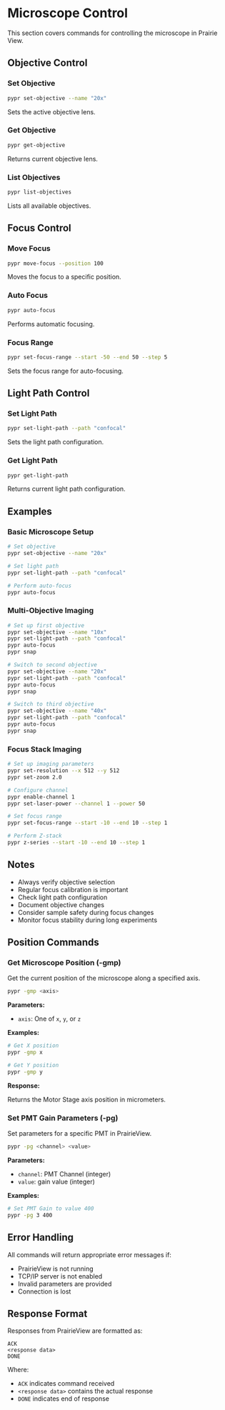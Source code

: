 # Microscope Control

This section covers commands for controlling the microscope in Prairie View.

## Objective Control

### Set Objective
```bash
pypr set-objective --name "20x"
```
Sets the active objective lens.

### Get Objective
```bash
pypr get-objective
```
Returns current objective lens.

### List Objectives
```bash
pypr list-objectives
```
Lists all available objectives.

## Focus Control

### Move Focus
```bash
pypr move-focus --position 100
```
Moves the focus to a specific position.

### Auto Focus
```bash
pypr auto-focus
```
Performs automatic focusing.

### Focus Range
```bash
pypr set-focus-range --start -50 --end 50 --step 5
```
Sets the focus range for auto-focusing.

## Light Path Control

### Set Light Path
```bash
pypr set-light-path --path "confocal"
```
Sets the light path configuration.

### Get Light Path
```bash
pypr get-light-path
```
Returns current light path configuration.

## Examples

### Basic Microscope Setup
```bash
# Set objective
pypr set-objective --name "20x"

# Set light path
pypr set-light-path --path "confocal"

# Perform auto-focus
pypr auto-focus
```

### Multi-Objective Imaging
```bash
# Set up first objective
pypr set-objective --name "10x"
pypr set-light-path --path "confocal"
pypr auto-focus
pypr snap

# Switch to second objective
pypr set-objective --name "20x"
pypr set-light-path --path "confocal"
pypr auto-focus
pypr snap

# Switch to third objective
pypr set-objective --name "40x"
pypr set-light-path --path "confocal"
pypr auto-focus
pypr snap
```

### Focus Stack Imaging
```bash
# Set up imaging parameters
pypr set-resolution --x 512 --y 512
pypr set-zoom 2.0

# Configure channel
pypr enable-channel 1
pypr set-laser-power --channel 1 --power 50

# Set focus range
pypr set-focus-range --start -10 --end 10 --step 1

# Perform Z-stack
pypr z-series --start -10 --end 10 --step 1
```

## Notes

- Always verify objective selection
- Regular focus calibration is important
- Check light path configuration
- Document objective changes
- Consider sample safety during focus changes
- Monitor focus stability during long experiments

## Position Commands

### Get Microscope Position (-gmp)

Get the current position of the microscope along a specified axis.

```bash
pypr -gmp <axis>
```

**Parameters:**

- `axis`: One of `x`, `y`, or `z`

**Examples:**

```bash
# Get X position
pypr -gmp x

# Get Y position
pypr -gmp y
```

**Response:**

Returns the Motor Stage axis position in micrometers.

### Set PMT Gain Parameters (-pg)

Set parameters for a specific PMT in PrairieView.

```bash
pypr -pg <channel> <value>
```

**Parameters:**

- `channel`: PMT Channel (integer)
- `value`: gain value (integer)

**Examples:**

```bash
# Set PMT Gain to value 400
pypr -pg 3 400
```


## Error Handling

All commands will return appropriate error messages if:

- PrairieView is not running
- TCP/IP server is not enabled
- Invalid parameters are provided
- Connection is lost

## Response Format

Responses from PrairieView are formatted as:

```
ACK
<response data>
DONE
```

Where:
- `ACK` indicates command received
- `<response data>` contains the actual response
- `DONE` indicates end of response 